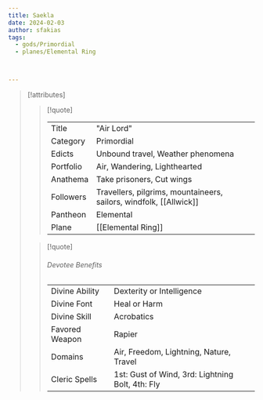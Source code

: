 ```yaml
---
title: Saekla
date: 2024-02-03
author: sfakias
tags:
  - gods/Primordial
  - planes/Elemental Ring



---
```

> [!attributes]
> 
> > [!quote]
> >
> > | | |
> > | --- | --- |
> > | Title | "Air Lord" |
> > | Category | Primordial |
> > | Edicts | Unbound travel, Weather phenomena |
> > | Portfolio | Air, Wandering, Lighthearted |
> > | Anathema | Take prisoners, Cut wings |
> > | Followers | Travellers, pilgrims, mountaineers, sailors, windfolk, [[Allwick]] |
> > | Pantheon | Elemental |
> > | Plane | [[Elemental Ring]] |
>
> > [!quote]
> > 
> > ###### Devotee Benefits
> > | | |
> > | --- | --- |
> > | Divine Ability | Dexterity or Intelligence |
> > | Divine Font | Heal or Harm |
> > | Divine Skill | Acrobatics |
> > | Favored Weapon | Rapier |
> > | Domains | Air, Freedom, Lightning, Nature, Travel |
> > | Cleric Spells | 1st: Gust of Wind, 3rd: Lightning Bolt, 4th: Fly |
